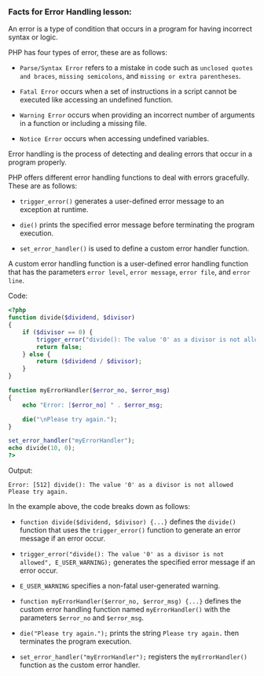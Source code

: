 ### Facts for Error Handling lesson:

An error is a type of condition that occurs in a program for having incorrect syntax or logic. 

PHP has four types of error, these are as follows:

 - `Parse/Syntax Error` refers to a mistake in code such as `unclosed quotes and braces`, `missing semicolons`, and `missing or extra parentheses`. 

 - `Fatal Error` occurs when a set of instructions in a script cannot be executed like accessing an undefined function.

 - `Warning Error` occurs when providing an incorrect number of arguments in a function or including a missing file.

 - `Notice Error` occurs when accessing undefined variables.

Error handling is the process of detecting and dealing errors that occur in a program properly.

PHP offers different error handling functions to deal with errors gracefully. These are as follows:

 - `trigger_error()` generates a user-defined error message to an exception at runtime.

 - `die()` prints the specified error message before terminating the program execution.

 - `set_error_handler()` is used to define a custom error handler function.

A custom error handling function is a user-defined error handling function that has the parameters `error level`, `error message`, `error file`, and `error line`.

Code:

```php
<?php
function divide($dividend, $divisor)
{
    if ($divisor == 0) {
        trigger_error("divide(): The value '0' as a divisor is not allowed", E_USER_WARNING);
        return false;
    } else {
        return ($dividend / $divisor);
    }
}

function myErrorHandler($error_no, $error_msg)
{
    echo "Error: [$error_no] " . $error_msg; 

    die("\nPlease try again."); 
}

set_error_handler("myErrorHandler");
echo divide(10, 0);
?>
```

Output:

```
Error: [512] divide(): The value '0' as a divisor is not allowed
Please try again.
```

In the example above, the code breaks down as follows:

 - `function divide($dividend, $divisor) {...}` defines the `divide()` function that uses the `trigger_error()` function to generate an error message if an error occur.

 - `trigger_error("divide(): The value '0' as a divisor is not allowed", E_USER_WARNING);` generates the specified error message if an error occur.

 - `E_USER_WARNING` specifies a non-fatal user-generated warning.

 - `function myErrorHandler($error_no, $error_msg) {...}` defines the custom error handling function named `myErrorHandler()` with the parameters `$error_no` and `$error_msg`.

  - `die("Please try again.");` prints the string `Please try again.` then terminates the program execution.

 - `set_error_handler("myErrorHandler");` registers the `myErrorHandler()` function as the custom error handler.
